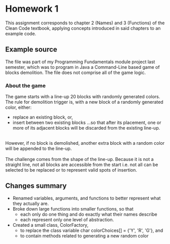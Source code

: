 # Homework 1
This assignment corresponds to chapter 2 (Names) and 3 (Functions) of the Clean Code textbook, applying concepts introduced in said chapters to an example code.

## Example source
The file was part of my Programming Fundamentals module project last semester, which was to program in Java a Command-Line based game of blocks demolition. The file does not comprise all of the game logic.

### About the game
The game starts with a line-up 20 blocks with randomly generated colors.<br>
The rule for demolition trigger is, with a new block of a randomly generated color, either:<br>
- replace an existing block, or,
- insert between two existing blocks
...so that after its placement, one or more of its adjacent blocks will be discarded from the existing line-up.<br>
<br>
However, if no block is demolished, another extra block with a random color will be appended to the line-up.<br>
<br>
The challenge comes from the shape of the line-up. Because it is not a straight line, not all blocks are accessible from the start i.e. not all can be selected to be replaced or to represent valid spots of insertion.

## Changes summary
- Renamed variables, arguments, and functions to better represent what they actually are.
- Broke down large functions into smaller functions, so that
  - each only do one thing and do exactly what their names describe
  - each represent only one level of abstraction.
- Created a small class, ColorFactory,
  - to replace the class variable char colorChoices[] = {'Y', 'R', 'G'}, and
  - to contain methods related to generating a new random color
